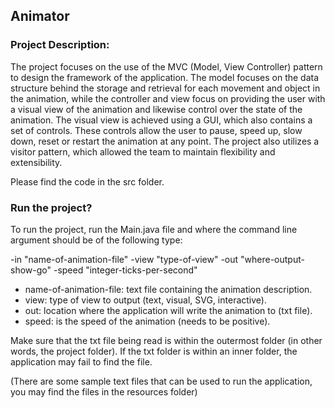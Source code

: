 ## Animator

### Project Description:

The project focuses on the use of the MVC (Model, View Controller) pattern to design the framework of the application. The model focuses
on the data structure behind the storage and retrieval for each movement and object in the animation, while the controller and view focus on providing the user with a visual
view of the animation and likewise control over the state of the animation. The visual view is achieved using a GUI, which also contains a set of controls. These
controls allow the user to pause, speed up, slow down, reset or restart the animation at any point. The project also utilizes a visitor pattern, which allowed the team
to maintain flexibility and extensibility. 

Please find the code in the src folder. 

### Run the project?

To run the project, run the Main.java file and where the command line argument should be of the following type: <p>
-in "name-of-animation-file" -view "type-of-view" -out "where-output-show-go" -speed "integer-ticks-per-second"

- name-of-animation-file: text file containing the animation description.
- view: type of view to output (text, visual, SVG, interactive).
- out: location where the application will write the animation to (txt file).
- speed: is the speed of the animation (needs to be positive).

Make sure that the txt file being read is within the outermost folder (in other words, the project folder). If the txt folder is within an inner folder, the application may fail to find the file. 

(There are some sample text files that can be used to run the application, you may find the files in the resources folder)
